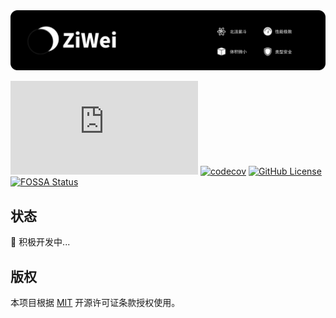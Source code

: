 <img src="https://raw.githubusercontent.com/lzm0x219/ziwei/refs/heads/main/.github/splash.png" alt="ziwei.js" />

![NPM Version](https://img.shields.io/npm/v/ziwei.js)
[![codecov](https://codecov.io/github/lzm0x219/ziwei/graph/badge.svg?token=lYVeB3jqIz)](https://codecov.io/github/lzm0x219/ziwei)
[![GitHub License](https://img.shields.io/github/license/lzm0x219/ziwei?style=flat)](https://github.com/lzm0x219/ziwei/blob/main/LICENSE)
[![FOSSA Status](https://app.fossa.com/api/projects/git%2Bgithub.com%2Flzm0x219%2Fziwei.svg?type=small)](https://app.fossa.com/projects/git%2Bgithub.com%2Flzm0x219%2Fziwei?ref=badge_small)

## 状态

🚧 积极开发中...

## 版权

本项目根据 [MIT](https://github.com/lzm0x219/ziwei/blob/main/LICENSE) 开源许可证条款授权使用。
